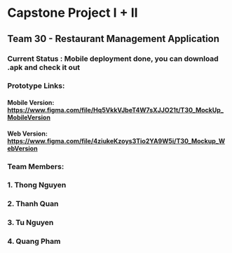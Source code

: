 # Capstone Project I + II
## Team 30 - Restaurant Management Application

### Current Status : Mobile deployment done, you can download .apk and check it out
### Prototype Links:
#### Mobile Version: https://www.figma.com/file/Hq5VkkVJbeT4W7sXJJO21t/T30_MockUp_MobileVersion
#### Web Version: https://www.figma.com/file/4ziukeKzoys3Tio2YA9W5i/T30_Mockup_WebVersion

### Team Members:
### 1.  Thong Nguyen
### 2.  Thanh Quan
### 3.  Tu Nguyen
### 4.  Quang Pham


